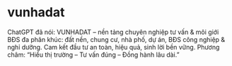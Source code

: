 # vunhadat
ChatGPT đã nói:  VUNHADAT – nền tảng chuyên nghiệp tư vấn &amp; môi giới BĐS đa phân khúc: đất nền, chung cư, nhà phố, dự án, BĐS công nghiệp &amp; nghỉ dưỡng. Cam kết đầu tư an toàn, hiệu quả, sinh lời bền vững. Phương châm: “Hiểu thị trường – Tư vấn đúng – Đồng hành lâu dài.” 
